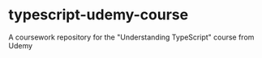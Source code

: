 # typescript-udemy-course
A coursework repository for the "Understanding TypeScript" course from Udemy
